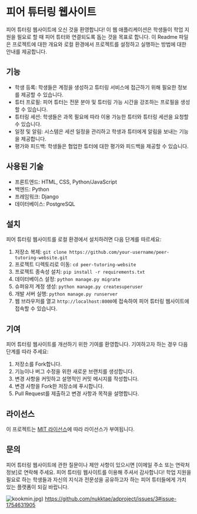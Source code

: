 # 피어 튜터링 웹사이트

피어 튜터링 웹사이트에 오신 것을 환영합니다! 이 웹 애플리케이션은 학생들이 학업 지원을 필요로 할 때 피어 튜터와 연결되도록 돕는 것을 목표로 합니다. 이 Readme 파일은 프로젝트에 대한 개요와 로컬 환경에서 프로젝트를 설정하고 실행하는 방법에 대한 안내를 제공합니다.

## 기능

- 학생 등록: 학생들은 계정을 생성하고 튜터링 서비스에 접근하기 위해 필요한 정보를 제공할 수 있습니다.
- 튜터 프로필: 피어 튜터는 전문 분야 및 튜터링 가능 시간을 강조하는 프로필을 생성할 수 있습니다.
- 튜터링 세션: 학생들은 과목 필요에 따라 이용 가능한 튜터와 튜터링 세션을 요청할 수 있습니다.
- 일정 및 알림: 시스템은 세션 일정을 관리하고 학생과 튜터에게 알림을 보내는 기능을 제공합니다.
- 평가와 피드백: 학생들은 협업한 튜터에 대한 평가와 피드백을 제공할 수 있습니다.

## 사용된 기술

- 프론트엔드: HTML, CSS, Python/JavaScript
- 백엔드: Python
- 프레임워크: Django
- 데이터베이스: PostgreSQL

## 설치

피어 튜터링 웹사이트를 로컬 환경에서 설치하려면 다음 단계를 따르세요:

1. 저장소 복제:
``` git clone https://github.com/your-username/peer-tutoring-website.git ```
2. 프로젝트 디렉토리로 이동:
``` cd peer-tutoring-website ```
3. 프로젝트 종속성 설치:
``` pip install -r requirements.txt ```
4. 데이터베이스 설정:
``` python manage.py migrate ```
5. 슈퍼유저 계정 생성:
``` python manage.py createsuperuser ```
6. 개발 서버 실행:
``` python manage.py runserver ```
7. 웹 브라우저를 열고 `http://localhost:8000`에 접속하여 피어 튜터링 웹사이트에 접속할 수 있습니다.

## 기여

피어 튜터링 웹사이트를 개선하기 위한 기여를 환영합니다. 기여하고자 하는 경우 다음 단계를 따라 주세요:

1. 저장소를 Fork합니다.
2. 기능이나 버그 수정을 위한 새로운 브랜치를 생성합니다.
3. 변경 사항을 커밋하고 설명적인 커밋 메시지를 작성합니다.
4. 변경 사항을 Fork한 저장소에 푸시합니다.
5. Pull Request를 제출하고 변경 사항과 목적을 설명합니다.

## 라이선스

이 프로젝트는 [MIT 라이선스](LICENSE)에 따라 라이선스가 부여됩니다.

## 문의

피어 튜터링 웹사이트에 관한 질문이나 제안 사항이 있으시면 [이메일 주소 또는 연락처 정보]로 연락해 주세요.
피어 튜터링 웹사이트를 이용해 주셔서 감사합니다! 학업 지원을 필요로 하는 학생들과 자신의 지식과 전문성을 공유하고자 하는 피어 튜터들에게 가치 있는 플랫폼이 되길 바랍니다.

![kookmin.jpg](https://github.com/nukktae/adproject/issues/3#issue-1754631905))
https://github.com/nukktae/adproject/issues/3#issue-1754631905
